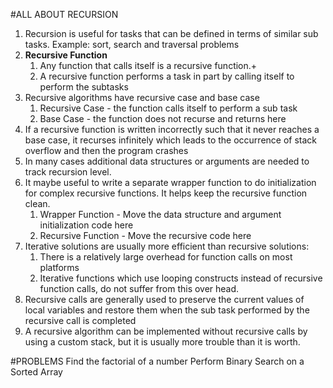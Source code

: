 #ALL ABOUT RECURSION

1. Recursion is useful for tasks that can be defined in terms of similar sub tasks. Example: sort, search and traversal problems
2. **Recursive Function**
    1. Any function that calls itself is a recursive function.+
    2. A recursive function performs a task in part by calling itself to perform the subtasks
3. Recursive algorithms have recursive case and base case
    1. Recursive Case - the function calls itself to perform a sub task
    2. Base Case - the function does not recurse and returns here
4. If a recursive function is written incorrectly such that it never reaches a base case, it recurses infinitely which leads to the occurrence of stack overflow and then the program crashes
5. In many cases additional data structures or arguments are needed to track recursion level.
6. It maybe useful to write a separate wrapper function to do initialization for complex recursive functions. It helps keep the recursive function clean.
    1. Wrapper Function - Move the data structure and argument initialization code here
    2. Recursive Function - Move the recursive code here
7. Iterative solutions are usually more efficient than recursive solutions:
    1. There is a relatively large overhead for function calls on most platforms
    2. Iterative functions which use looping constructs instead of recursive function calls, do not suffer from this over head.
8. Recursive calls are generally used to preserve the current values of local variables and restore them when the sub task performed by the recursive call is completed
9. A recursive algorithm can be implemented without recursive calls by using a custom stack, but it is usually more trouble than it is worth.



#PROBLEMS
Find the factorial of a number
Perform Binary Search on a Sorted Array